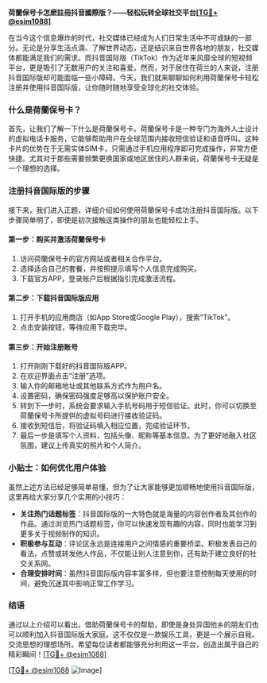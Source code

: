 **荷蘭保号卡怎麽註冊抖音國際版？——轻松玩转全球社交平台[[TG💪+ @esim1088](https://t.me/s/esim1088)]**

在当今这个信息爆炸的时代，社交媒体已经成为人们日常生活中不可或缺的一部分。无论是分享生活点滴、了解世界动态，还是结识来自世界各地的朋友，社交媒体都能满足我们的需求。而抖音国际版（TikTok）作为近年来风靡全球的短视频平台，更是吸引了无数用户的关注和喜爱。然而，对于居住在荷兰的人来说，注册抖音国际版却可能面临一些小障碍。今天，我们就来聊聊如何利用荷蘭保号卡轻松注册并使用抖音国际版，让你随时随地享受全球化的社交体验。

### 什么是荷蘭保号卡？

首先，让我们了解一下什么是荷蘭保号卡。荷蘭保号卡是一种专门为海外人士设计的虚拟电话卡服务，它能够帮助用户在全球范围内接收短信验证和语音呼叫。这种卡片的优势在于无需实体SIM卡，只需通过手机应用程序即可完成操作，非常方便快捷。尤其对于那些需要频繁更换国家或地区居住的人群来说，荷蘭保号卡无疑是一个理想的选择。

### 注册抖音国际版的步骤

接下来，我们进入正题，详细介绍如何使用荷蘭保号卡成功注册抖音国际版。以下步骤简单明了，即使是初次接触这类操作的朋友也能轻松上手。

#### 第一步：购买并激活荷蘭保号卡

1. 访问荷蘭保号卡的官方网站或者相关合作平台。
2. 选择适合自己的套餐，并按照提示填写个人信息完成购买。
3. 下载官方APP，登录账户后根据指引完成激活流程。

#### 第二步：下载抖音国际版应用

1. 打开手机的应用商店（如App Store或Google Play），搜索“TikTok”。
2. 点击安装按钮，等待应用下载完毕。

#### 第三步：开始注册账号

1. 打开刚刚下载好的抖音国际版APP。
2. 在欢迎界面点击“注册”选项。
3. 输入你的邮箱地址或其他联系方式作为用户名。
4. 设置密码，确保密码强度足够高以保护账户安全。
5. 转到下一步时，系统会要求输入手机号码用于短信验证。此时，你可以切换至荷蘭保号卡所提供的虚拟号码进行接收验证码。
6. 接收到短信后，将验证码填入相应位置，完成验证环节。
7. 最后一步是填写个人资料，包括头像、昵称等基本信息。为了更好地融入社区氛围，建议上传真实的照片和个人简介。

### 小贴士：如何优化用户体验

虽然上述方法已经足够简单易懂，但为了让大家能够更加顺畅地使用抖音国际版，这里再给大家分享几个实用的小技巧：

- **关注热门话题标签**：抖音国际版的一大特色就是海量的内容创作者及其创作的作品。通过浏览热门话题标签，你可以快速发现有趣的内容，同时也能学习到更多关于视频制作的知识。
- **积极参与互动**：评论区永远是连接用户之间情感的重要桥梁。积极发表自己的看法，点赞或转发他人作品，不仅能让别人注意到你，还有助于建立良好的社交关系网。
- **合理安排时间**：虽然抖音国际版内容丰富多样，但也要注意控制每天使用的时间，避免沉迷其中影响正常工作学习。

### 结语

通过以上介绍可以看出，借助荷蘭保号卡的帮助，即使是身处异国他乡的朋友们也可以顺利加入抖音国际版大家庭。这不仅仅是一款娱乐工具，更是一个展示自我、交流思想的理想场所。希望每位读者都能够充分利用这一平台，创造出属于自己的精彩瞬间！[[TG💪+ @esim1088](https://t.me/s/esim1088)]

[[TG💪+ @esim1088](https://t.me/s/esim1088) ![Image](https://i.postimg.cc/4NQfJmqS/Snipaste-2025-05-13-00-14-12.png)]
